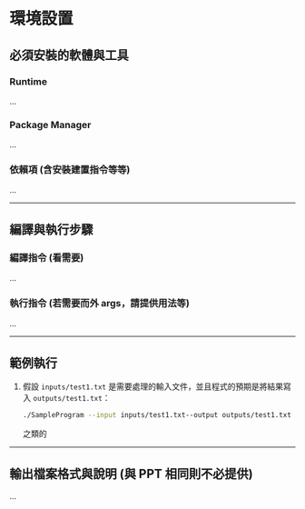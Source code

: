 
# 環境設置

## 必須安裝的軟體與工具
### Runtime
   ...

### Package Manager
   ...

### 依賴項 (含安裝建置指令等等)
   ...

---

## 編譯與執行步驟

### 編譯指令 (看需要)
...

### 執行指令 (若需要而外 args，請提供用法等)
...

---

## 範例執行

1. 假設 `inputs/test1.txt` 是需要處理的輸入文件，並且程式的預期是將結果寫入 `outputs/test1.txt`：

   ```bash
   ./SampleProgram --input inputs/test1.txt--output outputs/test1.txt
   ```
   之類的

---

## 輸出檔案格式與說明  (與 PPT 相同則不必提供)
...
